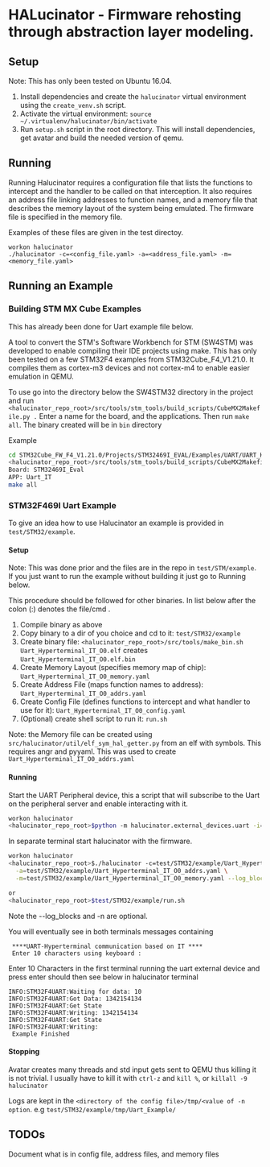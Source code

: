 # HALucinator - Firmware rehosting through abstraction layer modeling.


## Setup

Note:  This has only been tested on Ubuntu 16.04.

1.  Install dependencies and create the `halucinator` virtual environment using the
`create_venv.sh` script.
2. Activate the virtual environment: `source ~/.virtualenv/halucinator/bin/activate`
3. Run `setup.sh` script in the root directory. This will install dependencies, get avatar and build the needed version of qemu. 

## Running

Running Halucinator requires a configuration file that lists the functions to 
intercept and the handler to be called on that interception. It also requires
an address file linking addresses to function names, and a memory file that 
describes the memory layout of the system being emulated.  The firmware file is 
specified in the memory file.

Examples of these files are given in the test directoy.

```
workon halucinator
./halucinator -c=<config_file.yaml> -a=<address_file.yaml> -m=<memory_file.yaml>
```

## Running an Example

### Building STM MX Cube Examples

This has already been done for Uart example file below.

A tool to convert the STM's Software Workbench for STM (SW4STM) was developed to
enable compiling their IDE projects using make.
This has only been tested on a few STM32F4 examples from STM32Cube_F4_V1.21.0.
It compiles them as cortex-m3 devices and not cortex-m4 to enable easier 
emulation in QEMU. 

To use go into the directory below the SW4STM32 directory in the project and run
`<halucinator_repo_root>/src/tools/stm_tools/build_scripts/CubeMX2Makefile.py .`
Enter a name for the board, and the applications. Then run `make all`.
The binary created will be in `bin` directory

Example

```bash
cd STM32Cube_FW_F4_V1.21.0/Projects/STM32469I_EVAL/Examples/UART/UART_HyperTerminal_IT/SW4STM32/STM32469I_EVAL
<halucinator_repo_root>/src/tools/stm_tools/build_scripts/CubeMX2Makefile.py .
Board: STM32469I_Eval
APP: Uart_IT
make all
```


###  STM32F469I Uart Example

To give an idea how to use Halucinator an example is provided in `test/STM32/example`.

#### Setup
Note: This was done prior and the files are in the repo in `test/STM/example`. 
If you just want to run the example without building it just go to Running below.

This procedure should be followed for other binaries.
In list below after the colon (:) denotes the file/cmd .  

1. Compile binary as above
2. Copy binary to a dir of you choice and cd to it:  `test/STM32/example`
3. Create binary file: `<halucinator_repo_root>/src/tools/make_bin.sh Uart_Hyperterminal_IT_O0.elf` creates `Uart_Hyperterminal_IT_O0.elf.bin`
4. Create Memory Layout (specifies memory map of chip): `Uart_Hyperterminal_IT_O0_memory.yaml`
5. Create Address File (maps function names to address): `Uart_Hyperterminal_IT_O0_addrs.yaml`
6. Create Config File (defines functions to intercept and what handler to use for it): `Uart_Hyperterminal_IT_O0_config.yaml`
7. (Optional) create shell script to run it: `run.sh`

Note: the Memory file can be created using `src/halucinator/util/elf_sym_hal_getter.py` 
from an elf with symbols.  This requires angr and pyyaml.
This was used to create `Uart_Hyperterminal_IT_O0_addrs.yaml`


#### Running

Start the UART Peripheral device,  this a script that will subscribe to the Uart on the peripheral server and
enable interacting with it.

```bash
workon halucinator
<halucinator_repo_root>$python -m halucinator.external_devices.uart -i=1073811456

```

In separate terminal start halucinator with the firmware.

```bash
workon halucinator
<halucinator_repo_root>$./halucinator -c=test/STM32/example/Uart_Hyperterminal_IT_O0_config.yaml \
  -a=test/STM32/example/Uart_Hyperterminal_IT_O0_addrs.yaml \
  -m=test/STM32/example/Uart_Hyperterminal_IT_O0_memory.yaml --log_blocks -n Uart_Example

or
<halucinator_repo_root>$test/STM32/example/run.sh 
```
Note the --log_blocks and -n are optional.

You will eventually see in both terminals messages containing
```
 ****UART-Hyperterminal communication based on IT ****
 Enter 10 characters using keyboard :
```

Enter 10 Characters in the first terminal running the uart external device and press enter
should then see below in halucinator terminal
```
INFO:STM32F4UART:Waiting for data: 10
INFO:STM32F4UART:Got Data: 1342154134
INFO:STM32F4UART:Get State
INFO:STM32F4UART:Writing: 1342154134
INFO:STM32F4UART:Get State
INFO:STM32F4UART:Writing:
 Example Finished

```

#### Stopping

Avatar creates many threads and std input gets sent to QEMU thus killing it is not trivial. 
I usually have to kill it with `ctrl-z` and `kill %`, or `killall -9 halucinator`

Logs are kept in the `<directory of the config file>/tmp/<value of -n option`. e.g `test/STM32/example/tmp/Uart_Example/`

## TODOs
Document what is in config file, address files, and memory files
